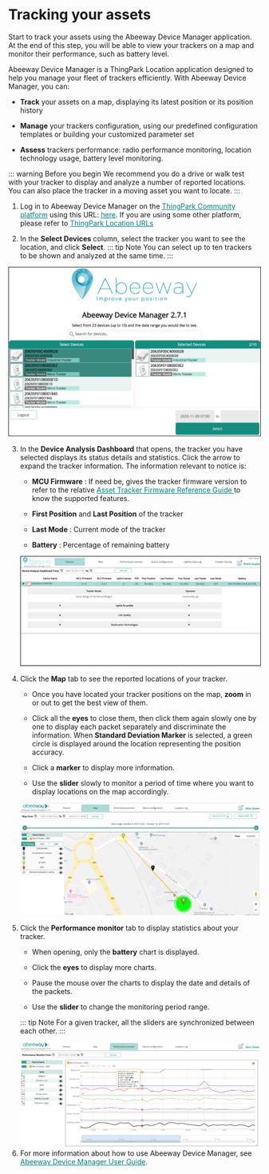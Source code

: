 # Tracking your assets
Start to track your assets using the Abeeway Device Manager application. At the end of this step, you will be able to view your trackers on a map and monitor their performance, such as battery level.

Abeeway Device Manager is a ThingPark Location application designed to help you manage your fleet of trackers efficiently. With Abeeway Device Manager, you can:
* **Track** your assets on a map, displaying its latest position or its position history<br/>

* **Manage** your trackers configuration, using our predefined configuration templates or building your customized parameter set
* **Assess** trackers performance: radio performance monitoring, location technology usage, battery level monitoring.

::: warning Before you begin
 We recommend you do a drive or walk test with your tracker to display and analyze a number of reported locations. You can also place the tracker in a moving asset you want to locate.
:::
1. <html> Log in to Abeeway Device Manager on the <a href="https://community.thingpark.org/" style="color:teal">ThingPark Community platform</a>  using this URL: <a href="https://community.thingpark.io/thingpark/abeewayDeviceAnalyzer/index.php?dxprofile=community" style="color:teal">here</a>. If you are using some other platform, please refer to <a href="../../../D-Reference/ThingParkLocationURLs" style="color:teal">ThingPark Location URLs</a> </html>

2. In the **Select Devices** column, select the tracker you want to see the location, and click **Select**.
::: tip Note
 You can select up to ten trackers to be shown and analyzed at the same time.
:::
<img src="./images/ADASelectTracker.png" border="1" />

3. In the **Device Analysis Dashboard** that opens, the tracker you have selected displays its status details and statistics. Click the arrow to expand the tracker information. The information relevant to notice is:
    * <html> <b>MCU Firmware</b> :  If need be, gives the tracker firmware version to refer to the relative <a href="../../../D-Reference/DocLibrary_R/#reference-guides-and-tools" style="color:teal">Asset Tracker Firmware Reference Guide </a> to know the supported features. </html>

    * **First Position** and **Last Position** of the tracker
      
    * **Last Mode** : Current mode of the tracker
      
    * **Battery** : Percentage of remaining battery
    
    <img src="./images/ADADevicesTab.png" border="1" />

4. Click the **Map** tab to see the reported locations of your tracker.
   
    * Once you have located your tracker positions on the map, **zoom** in or out to get the best view of them.<br/>

    * Click all the **eyes** to close them, then click them again slowly one by one to display each packet separately and discriminate the information. When **Standard Deviation Marker** is selected, a green circle is displayed around the location representing the position accuracy.
    
    * Click a **marker** to display more information.
      
    * Use the **slider** slowly to monitor a period of time where you want to display locations on the map accordingly.
    
    <img src="./images/ADAMapTab.png" border="0" />
   
5. Click the **Performance monitor** tab to display statistics about your tracker.
   
    * When opening, only the **battery** chart is displayed.<br/>

    * Click the **eyes** to display more charts.
      
    * Pause the mouse over the charts to display the date and details of the packets.
      
    * Use the **slider** to change the monitoring period range.
    
    ::: tip Note
    For a given tracker, all the sliders are synchronized between each other.
    :::
   
    <img src="./images/ADAPerfTab_1078x475.png" border="0" />
   
6. <html> For more information about how to use Abeeway Device Manager, see <a href="../../../D-Reference/DocLibrary_R/#abeeway-device-manager-application" style="color:teal">Abeeway Device Manager User Guide</a>. </html>
